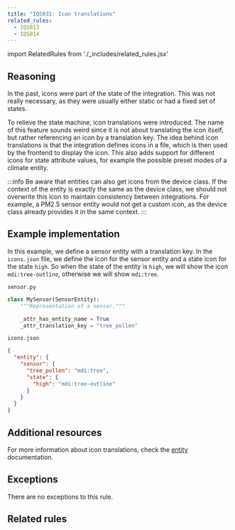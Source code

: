 ```yaml
---
title: "IQS031: Icon translations"
related_rules:
  - IQS013
  - IQS014
---
```

import RelatedRules from './_includes/related_rules.jsx'

## Reasoning

In the past, icons were part of the state of the integration.
This was not really necessary, as they were usually either static or had a fixed set of states.

To relieve the state machine, icon translations were introduced.
The name of this feature sounds weird since it is not about translating the icon itself, but rather referencing an icon by a translation key.
The idea behind icon translations is that the integration defines icons in a file, which is then used by the frontend to display the icon.
This also adds support for different icons for state attribute values, for example the possible preset modes of a climate entity.

:::info
Be aware that entities can also get icons from the device class.
If the context of the entity is exactly the same as the device class, we should not overwrite this icon to maintain consistency between integrations.
For example, a PM2.5 sensor entity would not get a custom icon, as the device class already provides it in the same context.
:::

## Example implementation

In this example, we define a sensor entity with a translation key.
In the `icons.json` file, we define the icon for the sensor entity and a state icon for the state `high`.
So when the state of the entity is `high`, we will show the icon `mdi:tree-outline`, otherwise we will show `mdi:tree`.

`sensor.py`
```python
class MySensor(SensorEntity):
    """Representation of a sensor."""

    _attr_has_entity_name = True
    _attr_translation_key = "tree_pollen"
```

`icons.json`
```json
{
  "entity": {
    "sensor": {
      "tree_pollen": "mdi:tree",
      "state": {
        "high": "mdi:tree-outline"
      }
    }
  }
}
```

## Additional resources

For more information about icon translations, check the [entity](../../entity#icon-translations) documentation.

## Exceptions

There are no exceptions to this rule.

## Related rules

<RelatedRules relatedRules={frontMatter.related_rules}></RelatedRules>